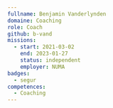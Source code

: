 ```yaml
---
fullname: Benjamin Vanderlynden
domaine: Coaching
role: Coach
github: b-vand
missions:
  - start: 2021-03-02
    end: 2023-01-27
    status: independent
    employer: NUMA
badges:
  - segur
competences:
  - Coaching
---
```

